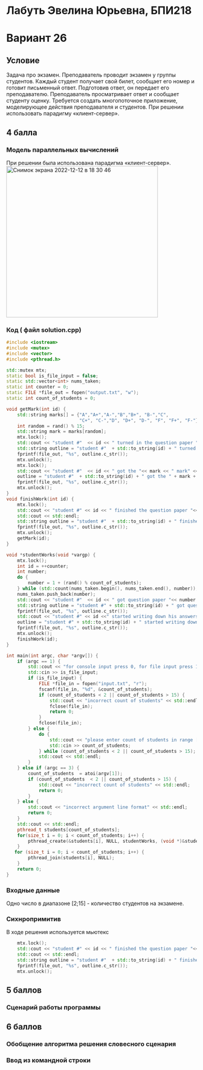 # Лабуть Эвелина Юрьевна, БПИ218
# Вариант 26
## Условие 
Задача про экзамен. Преподаватель проводит экзамен у группы студентов. Каждый студент получает свой билет, сообщает его номер и готовит
письменный ответ. Подготовив ответ, он передает его преподавателю. Преподаватель просматривает ответ и сообщает студенту оценку. Требуется создать многопоточное приложение, моделирующее действия преподавателя и студентов. При решении использовать парадигму «клиент-сервер».
## 4 балла
### Модель параллельных вычислений
При решении была использована парадигма «клиент-сервер». 
<img width="401" alt="Снимок экрана 2022-12-12 в 18 30 46" src="https://user-images.githubusercontent.com/86932751/207085672-4b4a0dc3-97c6-4a82-9870-1195d3cb8441.png">
### Код ( файл solution.cpp)
```cpp
#include <iostream>
#include <mutex>
#include <vector>
#include <pthread.h>

std::mutex mtx;
static bool is_file_input = false;
static std::vector<int> nums_taken;
static int counter = 0;
static FILE *file_out = fopen("output.txt", "w");
static int count_of_students = 0;

void getMark(int id) {
    std::string marks[] = {"A","A+","A-","B","B+", "B-","C",
                           "C+", "C-","D", "D+", "D-", "F", "F+", "F-"};
    int random = rand() % 15;
    std::string mark = marks[random];
    mtx.lock();
    std::cout << "student #"  << id << " turned in the question paper "<< std::endl;
    std::string outline = "student #"  + std::to_string(id) + " turned in the question paper " +'\n';
    fprintf(file_out, "%s", outline.c_str());
    mtx.unlock();
    mtx.lock();
    std::cout << "student #"  << id << " got the "<< mark << " mark" << std::endl;
    outline = "student #"  + std::to_string(id) + " got the " + mark + " mark" + '\n';
    fprintf(file_out, "%s", outline.c_str());
    mtx.unlock();
}
void finishWork(int id) {
    mtx.lock();
    std::cout << "student #" << id << " finished the question paper "<< std::endl;
    std::cout << std::endl;
    std::string outline = "student #"  + std::to_string(id) + " finished the question paper " +'\n';
    fprintf(file_out, "%s", outline.c_str());
    mtx.unlock();
    getMark(id);
}

void *studentWorks(void *vargp) {
    mtx.lock();
    int id = ++counter;
    int number;
    do {
        number = 1 + (rand() % count_of_students);
    } while (std::count(nums_taken.begin(), nums_taken.end(), number));
    nums_taken.push_back(number);
    std::cout << "student #"  << id << " got question paper "<< number << std::endl;
    std::string outline = "student #" + std::to_string(id) + " got question paper " + std::to_string(number) + '\n';
    fprintf(file_out, "%s", outline.c_str());
    std::cout << "student #" << id <<" started writing down his answers" << std::endl;
    outline = "student #" + std::to_string(id) + " started writing down his answers" + '\n';
    fprintf(file_out, "%s", outline.c_str());
    mtx.unlock();
    finishWork(id);
}

int main(int argc, char *argv[]) {
    if (argc == 1) {
        std::cout << "for console input press 0, for file input press 1" << std::endl << "> ";
        std::cin >> is_file_input;
        if (is_file_input) {
            FILE *file_in = fopen("input.txt", "r");
            fscanf(file_in, "%d", &count_of_students);
            if (count_of_students < 2 || count_of_students > 15) {
                std::cout << "incorrect count of students" << std::endl;
                fclose(file_in);
                return 0;
            }
            fclose(file_in);
        } else {
            do {
                std::cout << "please enter count of students in range [2;15]" << std::endl << "> ";
                std::cin >> count_of_students;                                                   // Count of bees.
            } while (count_of_students < 2 || count_of_students > 15);
            std::cout << std::endl;
        }
    } else if (argc == 3) {
        count_of_students  = atoi(argv[1]);
        if (count_of_students  < 2 || count_of_students > 15) {
            std::cout << "incorrect count of students" << std::endl;
            return 0;
        }
    } else {
        std::cout << "incorrect argument line format" << std::endl;
        return 0;
    }
    std::cout << std::endl;
    pthread_t students[count_of_students];
    for(size_t i = 0; i < count_of_students; i++) {
        pthread_create(&students[i], NULL, studentWorks, (void *)&students[i]);
    }
   for (size_t i = 0; i < count_of_students; i++) {
        pthread_join(students[i], NULL);
    }
    return 0;
}
```
### Входные данные 
Одно число в диапазоне [2;15] - количество студентов на экзамене.
### Сихнропримитив
В ходе решения используется мьютекс
```cpp
    mtx.lock();
    std::cout << "student #" << id << " finished the question paper "<< std::endl;
    std::cout << std::endl;
    std::string outline = "student #"  + std::to_string(id) + " finished the question paper " +'\n';
    fprintf(file_out, "%s", outline.c_str());
    mtx.unlock();
```
## 5 баллов 
### Сценарий работы программы 
## 6 баллов
### Обобщение алгоритма решения словесного сценария
### Ввод из командной строки
